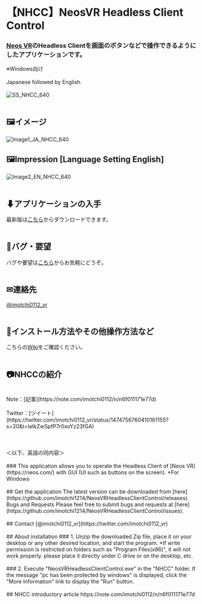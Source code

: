 # 【NHCC】NeosVR Headless Client Control  
### [Neos VR](https://neos.com/)のHeadless Clientを画面のボタンなどで操作できるようにしたアプリケーションです。
※Windows向け  
<br>
Japanese followed by English.
<br>
<br>
![SS_NHCC_640](https://user-images.githubusercontent.com/70529267/177360855-2f17738c-1bef-40e7-b9a8-143a55c40c0c.png)
<br>
<br>
## 🖼イメージ  
![Image1_JA_NHCC_640](https://user-images.githubusercontent.com/70529267/177363902-19972f6d-cf9d-48b1-a262-82bbedbe929d.png)
## 🖼Impression [Language Setting English]  
![Image2_EN_NHCC_640](https://user-images.githubusercontent.com/70529267/178275056-f04a9bfb-1c80-4330-a265-0d294b27f32b.png)
<br>
<br>
## ⬇アプリケーションの入手
最新版は[こちら](https://github.com/imotchi1214/NeosVRHeadlessClientControl/releases)からダウンロードできます。
<br>
<br>
## 🐞バグ・要望
バグや要望は[こちら](https://github.com/imotchi1214/NeosVRHeadlessClientControl/issues)からお気軽にどうぞ。
<br>
<br>
## ✉連絡先
[@imotchi0112_vr](https://twitter.com/imotchi0112_vr)
<br>
<br>
## 🔎インストール方法やその他操作方法など

こちらの[Wiki](https://github.com/imotchi1214/NeosVRHeadlessClientControl/wiki)をご確認ください。
<br>
<br>
## 📷NHCCの紹介
<br>
Note：[記事](https://note.com/imotchi0112/n/n6f011171e77d)
<br>
<br>
Twitter：[ツイート](https://twitter.com/imotchi0112_vr/status/1474756760410161155?s=20&t=latkZwSpfP7r0xoYz23fGA)
<br>
<br>
<br>
<br>
＜以下、英語の同内容＞
<br>
<br>
### This application allows you to operate the Headless Client of [Neos VR](https://neos.com/) with GUI (UI such as buttons on the screen).  
*For Windows
<br>
<br>
## Get the application
The latest version can be downloaded from [here](https://github.com/imotchi1214/NeosVRHeadlessClientControl/releases).
Bugs and Requests
Please feel free to submit bugs and requests at [here](https://github.com/imotchi1214/NeosVRHeadlessClientControl/issues).
<br>
<br>
## Contact
[@imotchi0112_vr](https://twitter.com/imotchi0112_vr)
<br>
<br>
## About installation
### 1. Unzip the downloaded Zip file, place it on your desktop or any other desired location, and start the program.
*If write permission is restricted on folders such as "Program Files(x86)", it will not work properly. please place it directly under C drive or on the desktop, etc.
<br>
<br>
### 2. Execute "NeosVRHeadlessClientControl.exe" in the "NHCC" folder.
If the message "pc has been protected by windows" is displayed, click the "More Information" link to display the "Run" button.
<br>
<br>
## NHCC introductory article
https://note.com/imotchi0112/n/n6f011171e77d  
